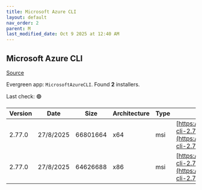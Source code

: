 ```yaml
---
title: Microsoft Azure CLI
layout: default
nav_order: 2
parent: M
last_modified_date: Oct 9 2025 at 12:40 AM
---
```


## Microsoft Azure CLI

[Source](https://learn.microsoft.com/en-au/cli/azure/)

Evergreen app: `MicrosoftAzureCLI`. Found **2** installers.

Last check: 🟢

| Version | Date      | Size     | Architecture | Type | URI                                                                                                                                          |
| ------- | --------- | -------- | ------------ | ---- | -------------------------------------------------------------------------------------------------------------------------------------------- |
| 2.77.0  | 27/8/2025 | 66801664 | x64          | msi  | [https://azcliprod.blob.core.windows.net/msi/azure-cli-2.77.0-x64.msi](https://azcliprod.blob.core.windows.net/msi/azure-cli-2.77.0-x64.msi) |
| 2.77.0  | 27/8/2025 | 64626688 | x86          | msi  | [https://azcliprod.blob.core.windows.net/msi/azure-cli-2.77.0.msi](https://azcliprod.blob.core.windows.net/msi/azure-cli-2.77.0.msi)         |
